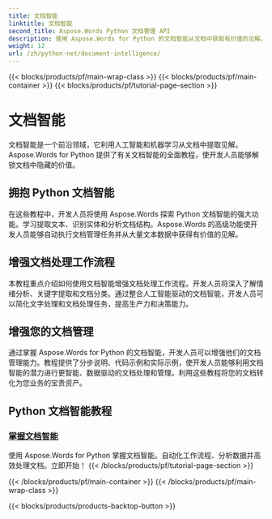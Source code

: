 ```yaml
---
title: 文档智能
linktitle: 文档智能
second_title: Aspose.Words Python 文档管理 API
description: 使用 Aspose.Words for Python 的文档智能从文档中获取有价值的见解。自动进行分析、文本提取和分类。
weight: 12
url: /zh/python-net/document-intelligence/
---
```


{{< blocks/products/pf/main-wrap-class >}}
{{< blocks/products/pf/main-container >}}
{{< blocks/products/pf/tutorial-page-section >}}

# 文档智能


文档智能是一个前沿领域，它利用人工智能和机器学习从文档中提取见解。Aspose.Words for Python 提供了有关文档智能的全面教程，使开发人员能够解锁文档中隐藏的价值。

## 拥抱 Python 文档智能

在这些教程中，开发人员将使用 Aspose.Words 探索 Python 文档智能的强大功能。学习提取文本、识别实体和分析文档结构。Aspose.Words 的高级功能使开发人员能够自动执行文档管理任务并从大量文本数据中获得有价值的见解。

## 增强文档处理工作流程

本教程重点介绍如何使用文档智能增强文档处理工作流程。开发人员将深入了解情绪分析、关键字提取和文档分类。通过整合人工智能驱动的文档智能，开发人员可以简化文字处理和文档处理任务，提高生产力和决策能力。

## 增强您的文档管理

通过掌握 Aspose.Words for Python 的文档智能，开发人员可以增强他们的文档管理能力。教程提供了分步说明、代码示例和实际示例，使开发人员能够利用文档智能的潜力进行更智能、数据驱动的文档处理和管理。利用这些教程将您的文档转化为您业务的宝贵资产。

## Python 文档智能教程
### [掌握文档智能](./master-document-intelligence/)
使用 Aspose.Words for Python 掌握文档智能。自动化工作流程、分析数据并高效处理文档。立即开始！
{{< /blocks/products/pf/tutorial-page-section >}}

{{< /blocks/products/pf/main-container >}}
{{< /blocks/products/pf/main-wrap-class >}}

{{< blocks/products/products-backtop-button >}}
